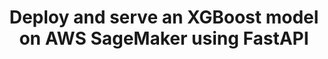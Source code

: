 ---
title: Deploy and serve an XGBoost model on AWS SageMaker using FastAPI
weight: 1
variants: +flyte -serverless -byoc -selfmanaged
layout: py_example
example_file: /external/unionai-examples/v1/flyte-integrations/flyte-connectors/sagemaker_inference_connector/sagemaker_inference_connector/sagemaker_inference_connector_example_usage.py
---